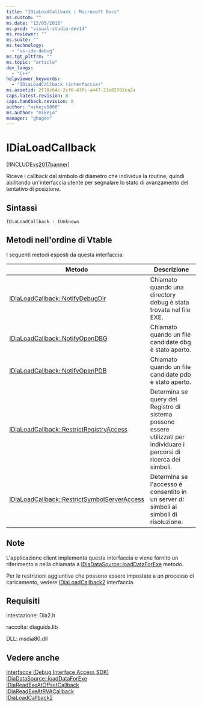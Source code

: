 ```yaml
---
title: "IDiaLoadCallback | Microsoft Docs"
ms.custom: ""
ms.date: "12/05/2016"
ms.prod: "visual-studio-dev14"
ms.reviewer: ""
ms.suite: ""
ms.technology: 
  - "vs-ide-debug"
ms.tgt_pltfrm: ""
ms.topic: "article"
dev_langs: 
  - "C++"
helpviewer_keywords: 
  - "IDiaLoadCallback (interfaccia)"
ms.assetid: 2f18c64c-2cf0-43fc-a447-21e82702ca2a
caps.latest.revision: 8
caps.handback.revision: 8
author: "mikejo5000"
ms.author: "mikejo"
manager: "ghogen"
---
```

# IDiaLoadCallback
[!INCLUDE[vs2017banner](../../code-quality/includes/vs2017banner.md)]

Riceve i callback dal simbolo di diametro che individua la routine, quindi abilitando un'interfaccia utente per segnalare lo stato di avanzamento del tentativo di posizione.  
  
## Sintassi  
  
```  
IDiaLoadCallback : IUnknown  
```  
  
## Metodi nell'ordine di Vtable  
 I seguenti metodi esposti da questa interfaccia:  
  
|Metodo|Descrizione|  
|------------|-----------------|  
|[IDiaLoadCallback::NotifyDebugDir](../../debugger/debug-interface-access/idialoadcallback-notifydebugdir.md)|Chiamato quando una directory debug è stata trovata nel file EXE.|  
|[IDiaLoadCallback::NotifyOpenDBG](../../debugger/debug-interface-access/idialoadcallback-notifyopendbg.md)|Chiamato quando un file candidate dbg è stato aperto.|  
|[IDiaLoadCallback::NotifyOpenPDB](../../debugger/debug-interface-access/idialoadcallback-notifyopenpdb.md)|Chiamato quando un file candidate pdb è stato aperto.|  
|[IDiaLoadCallback::RestrictRegistryAccess](../../debugger/debug-interface-access/idialoadcallback-restrictregistryaccess.md)|Determina se query del Registro di sistema possono essere utilizzati per individuare i percorsi di ricerca dei simboli.|  
|[IDiaLoadCallback::RestrictSymbolServerAccess](../../debugger/debug-interface-access/idialoadcallback-restrictsymbolserveraccess.md)|Determina se l'accesso è consentito in un server di simboli ai simboli di risoluzione.|  
  
## Note  
 L'applicazione client implementa questa interfaccia e viene fornito un riferimento a nella chiamata a [IDiaDataSource::loadDataForExe](../../debugger/debug-interface-access/idiadatasource-loaddataforexe.md) metodo.  
  
 Per le restrizioni aggiuntive che possono essere impostate a un processo di caricamento, vedere [IDiaLoadCallback2](../../debugger/debug-interface-access/idialoadcallback2.md) interfaccia.  
  
## Requisiti  
 intestazione: Dia2.h  
  
 raccolta: diaguids.lib  
  
 DLL: msdia80.dll  
  
## Vedere anche  
 [Interfacce \(Debug Interface Access SDK\)](../../debugger/debug-interface-access/interfaces-debug-interface-access-sdk.md)   
 [IDiaDataSource::loadDataForExe](../../debugger/debug-interface-access/idiadatasource-loaddataforexe.md)   
 [IDiaReadExeAtOffsetCallback](../../debugger/debug-interface-access/idiareadexeatoffsetcallback.md)   
 [IDiaReadExeAtRVACallback](../../debugger/debug-interface-access/idiareadexeatrvacallback.md)   
 [IDiaLoadCallback2](../../debugger/debug-interface-access/idialoadcallback2.md)